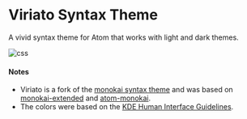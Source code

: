 # Viriato Syntax Theme

A vivid syntax theme for Atom that works with light and dark themes.

![css](https://cloud.githubusercontent.com/assets/1958425/6741732/02df9330-ce82-11e4-8c63-deaac250eeab.png)

#### Notes

* Viriato is a fork of the [monokai syntax theme](https://atom.io/themes/monokai) and was based on [monokai-extended](https://atom.io/themes/monokai-extended) and [atom-monokai](https://atom.io/packages/atom-monokai).
* The colors were based on the [KDE Human Interface Guidelines](https://techbase.kde.org/Projects/Usability/HIG/Color).
